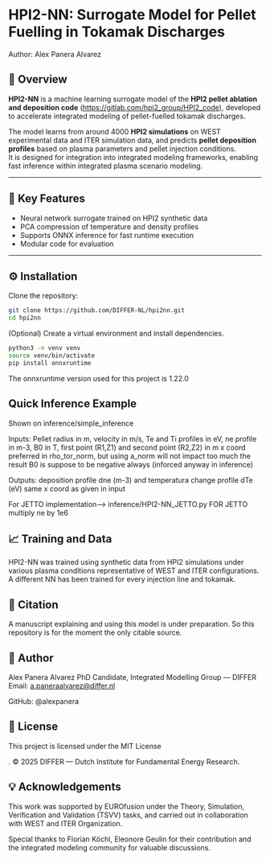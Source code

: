 # HPI2-NN: Surrogate Model for Pellet Fuelling in Tokamak Discharges


Author: Alex Panera Alvarez


## 🧩 Overview

**HPI2-NN** is a machine learning surrogate model of the **HPI2 pellet ablation and deposition code** (https://gitlab.com/hpi2_group/HPI2_code), developed to accelerate integrated modeling of pellet-fuelled tokamak discharges.

The model learns from around 4000 **HPI2 simulations** on WEST experimental data and ITER simulation data, and predicts **pellet deposition profiles** based on plasma parameters and pellet injection conditions.  
It is designed for integration into integrated modeling frameworks, enabling fast inference within integrated plasma scenario modeling.

---


## 🚀 Key Features

- Neural network surrogate trained on HPI2 synthetic data  
- PCA compression of temperature and density profiles  
- Supports ONNX inference for fast runtime execution  
- Modular code for evaluation  


---

## ⚙️ Installation

Clone the repository:
```bash
git clone https://github.com/DIFFER-NL/hpi2nn.git
cd hpi2nn
```
(Optional) Create a virtual environment and install dependencies.

```bash
python3 -m venv venv
source venv/bin/activate
pip install onnxruntime
```
The onnxruntime version used for this project is 1.22.0

## Quick Inference Example

Shown on inference/simple_inference

Inputs: Pellet radius in m, velocity in m/s, Te and Ti profiles in eV, ne profile in m-3, B0 in T, first point (R1,Z1) and second point (R2,Z2) in m
x coord preferred in rho_tor_norm, but using a_norm will not impact too much the result 
B0 is suppose to be negative always (inforced anyway in inference)

Outputs: deposition profile dne (m-3) and temperatura change profile dTe (eV) same x coord as given in input

For JETTO implementation--> inference/HPI2-NN_JETTO.py
FOR JETTO multiply ne by 1e6


## 📈 Training and Data

HPI2-NN was trained using synthetic data from HPI2 simulations under various plasma conditions representative of WEST and ITER configurations.
A different NN has been trained for every injection line and tokamak.


## 📘 Citation

A manuscript explaining and using this model is under preparation. So this repository is for the moment the only citable source.

## 👤 Author

Alex Panera Alvarez
PhD Candidate, Integrated Modelling Group — DIFFER
Email: a.paneraalvarez@differ.nl

GitHub: @alexpanera

## 📜 License

This project is licensed under the MIT License

.
© 2025 DIFFER — Dutch Institute for Fundamental Energy Research.

## 💡 Acknowledgements

This work was supported by EUROfusion under the Theory, Simulation, Verification and Validation (TSVV) tasks,
and carried out in collaboration with WEST and ITER Organization.

Special thanks to Florian Köchl, Eleonore Geulin for their contribution and the integrated modeling community for valuable discussions.
